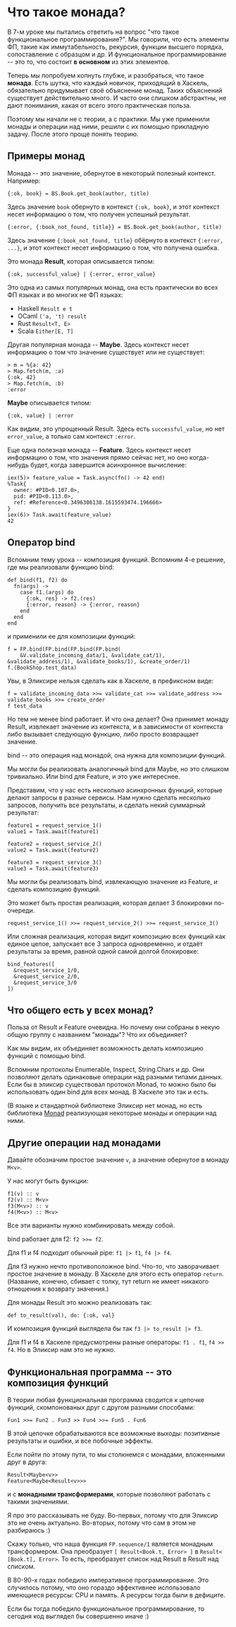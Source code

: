 # Что такое монада?

В 7-м уроке мы пытались ответить на вопрос "что такое функциональное программирование?". Мы говорили, что есть элементы ФП, такие как иммутабельность, рекурсия, функции высшего порядка, сопоставление с образцом и др. И функциональное программирование -- это то, что состоит **в основном** из этих элементов.

Теперь мы попробуем копнуть глубже, и разобраться, что такое **монада**. Есть шутка, что каждый новичок, приходящий в Хаскель, обязательно придумывает своё объяснение монад. Таких объяснений существует действительно много. И часто они слишком абстрактны, не дают понимания, какая от всего этого практическая польза.

Поэтому мы начали не с теории, а с практики. Мы уже применили монады и операции над ними, решили с их помощью прикладную задачу. После этого проще понять теорию.


## Примеры монад

Монада -- это значение, обернутое в некоторый полезный контекст. Например:

```
{:ok, book} = BS.Book.get_book(author, title)
```

Здесь значение `book` обернуто в контекст `{:ok, book}`, и этот контекст несет информацию о том, что получен успешный результат.

```
{:error, {:book_not_found, title}} = BS.Book.get_book(author, title)
```

Здесь значение `{:book_not_found, title}` обёрнуто в контекст `{:error, ...}`, и этот контекст несет информацию о том, что получена ошибка.

Это монада **Result**, которая описывается типом:

```
{:ok, successful_value} | {:error, error_value}
```

Это одна из самых популярных монад, она есть практически во всех ФП языках и во многих не ФП языках:
- Haskell `Result e t`
- OCaml `('a, 't) result`
- Rust `Result<T, E>`
- Scala `Either[E, T]`

Другая популярная монада -- **Maybe**. Здесь контекст несет информацию о том что значение существует или не существует:

```
> m = %{a: 42}
> Map.fetch(m, :a)
{:ok, 42}
> Map.fetch(m, :b)
:error
```

**Maybe** описывается типом:

```
{:ok, value} | :error
```

Как видим, это упрощенный Result. Здесь есть `successful_value`, но нет `error_value`, а только сам контекст `:error`.

Еще одна полезная монада -- **Feature**. Здесь контекст несет информацию о том, что значения прямо сейчас нет, но оно когда-нибудь будет, когда завершится асинхронное вычисление:

```
iex(5)> feature_value = Task.async(fn() -> 42 end)
%Task{
  owner: #PID<0.107.0>,
  pid: #PID<0.113.0>,
  ref: #Reference<0.3496306138.1615593474.196666>
}
iex(6)> Task.await(feature_value)
42
```

## Оператор bind

Вспомним тему урока -- композиция функций. Вспомним 4-е решение, где мы реализовали функцию bind:

```
def bind(f1, f2) do
  fn(args) ->
    case f1.(args) do
      {:ok, res} -> f2.(res)
      {:error, reason} -> {:error, reason}
    end
  end
end
```

и применили ее для композиции функций:

```
f = FP.bind(FP.bind(FP.bind(FP.bind(
    &V.validate_incoming_data/1, &validate_cat/1), &validate_address/1), &validate_books/1), &create_order/1)
f.(BookShop.test_data)
```

Увы, в Эликсире нельзя сделать как в Хаскеле, в префиксном виде:

```
f = validate_incoming_data >>= validate_cat >>= validate_address >>= validate_books >>= create_order
f test_data
```

Но тем не менее bind работает. И что она делает? Она принимет монаду Result, извлекает значение из контекста, и в зависимости от контекста либо вызывает следующую функцию, либо просто возвращает значение.

bind -- это операция над монадой, она нужна для композиции функций.

Мы могли бы реализовать аналогичный bind для Maybe, но это слишком тривиально. Или bind для Feature, и это уже интереснее.

Представим, что у нас есть несколько асинхронных функций, которые делают запросы в разные сервисы. Нам нужно сделать несколько запросов, получить все результаты, и сделать некий суммарный результат:

```
feature1 = request_service_1()
value1 = Task.await(feature1)

feature2 = request_service_2()
value2 = Task.await(feature2)

feature3 = request_service_3()
value3 = Task.await(feature3)
```

Мы могли бы реализовать bind, извлекающую значение из Feature, и сделать композицию функций.

Это может быть простая реализация, которая делает 3 блокировки по-очереди.

```
request_service_1() >>= request_service_2() >>= request_service_3()
```

Или сложная реализация, которая видит композицию всех функций как единое целое, запускает все 3 запроса одновременно, и отдаёт результаты за время, равной одной самой долгой блокировке:

```
bind_features([
  &request_service_1/0,
  &request_service_2/0,
  &request_service_3/0
])
```


## Что общего есть у всех монад?

Польза от Result и Feature очевидна. Но почему они собраны в некую общую группу с названием "монады"? Что их объединяет? 

Как мы видим, их объединяет возможность делать композицию функций с помощью bind.

Вспомним протоколы Enumerable, Inspect, String.Chars и др. Они позволяют делать одинаковые операции над разными типами данных. Если бы в эликсир существовал протокол Monad, то можно было бы использовать один bind для всех монад. В Хаскеле это так и есть.

(В языке и стандартной библиотеке Эликсир нет монад, но есть библиотека [Monad](https://hexdocs.pm/monad/Monad.html) реализующая некоторые монады и операции над ними.


## Другие операции над монадами

Давайте обозначим простое значение `v`, а значение обернутое в монаду `M<v>`.

У нас могут быть функции:

```
f1(v) :: v
f2(v) :: M<v>
f3(M<v>) :: v
f4(M<v>) :: M<v>
```

Все эти варианты нужно комбинировать между собой. 

bind работает для f2: `f2 >>= f2`.

Для f1 и f4 подходит обычный pipe: `f1 |> f1`, `f4 |> f4`.

Для f3 нужно нечто противоположное bind. Что-то, что заворачивает простое значение в монаду. В Хаскеле для этого есть оператор `return`. (Название, конечно, сбивает с толку, тут return  не имеет никакого отношения к возврату значения.)

Для монады Result это можно реализовать так:

```
def to_result(val), do: {:ok, val}
```

И композиция функций выглядела бы так `f3 |> to_result |> f3`. 

Для f1 и f4 в Хаскеле предусмотрены разные операторы: `f1 . f1`, `f4 >> f4`. Но в Эликсир нам это не нужно.


## Функциональная программа -- это композиция функций

В теории любая функциональная программа сводится к цепочке функций, скомпонованых друг с другом разными способами:

```
Fun1 >>= Fun2 . Fun3 >> Fun4 >>= Fun5 . Fun6
```

В этой цепочке обрабатываются все возможные выходы: позитивные результаты и ошибки, и все побочные эффекты. 

Если пойти по этому пути, то мы столкнемся с монадами, вложенными друг в друга:

```
Result<Maybe<v>>
Feature<Maybe<Result<v>>>
```

и с **монадными трансформерами**, которые позволяют работать с такими значениями. 

Я про это рассказывать не буду. Во-первых, потому что для Эликсир это не очень актуально. Во-вторых, потому что сам в этом не разбираюсь :)

Скажу только, что наша функция `FP.sequence/1` является монадным трансформером. Она преобразует `[ Result<Book.t, Error> ]` в `Result< [Book.t], Error>`. То есть, преобразует список над Result в Result над списком.

В 80-90-х годах победило императивное программирование. Это случилось потому, что оно гораздо эффективнее использовало имеющиеся ресурсы: CPU и память. А ресурсы тогда были в дефиците.

Если бы тогда победило функциональное программирование, то сегодня код выглядел бы совершенно иначе :)
